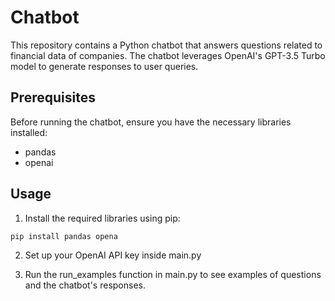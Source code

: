 # Chatbot
This repository contains a Python chatbot that answers questions related to financial data of companies. The chatbot leverages OpenAI's GPT-3.5 Turbo model to generate responses to user queries.

## Prerequisites
Before running the chatbot, ensure you have the necessary libraries installed:
- pandas
- openai

## Usage
1. Install the required libraries using pip:
```bash
pip install pandas opena
```

2. Set up your OpenAI API key inside main.py

3. Run the run_examples function in main.py to see examples of questions and the chatbot's responses.


